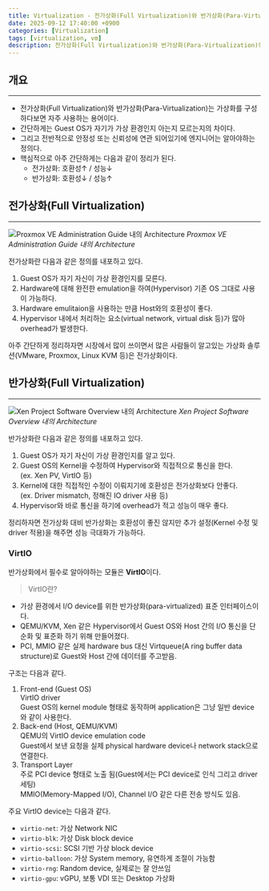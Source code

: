 ```yaml
---
title: Virtualization - 전가상화(Full Virtualization)와 반가상화(Para-Virtualization)의 차이
date: 2025-09-12 17:40:00 +0900
categories: [Virtualization]
tags: [virtualization, vm]
description: 전가상화(Full Virtualization)와 반가상화(Para-Virtualization)의 차이를 설명한다.
---
```


## 개요
---

* 전가상화(Full Virtualization)와 반가상화(Para-Virtualization)는 가상화를 구성하다보면 자주 사용하는 용어이다.
* 간단하게는 Guest OS가 자기가 가상 환경인지 아는지 모르는지의 차이다.
* 그리고 전반적으로 안정성 또는 신뢰성에 연관 되어있기에 엔지니어는 알아야하는 정의다.
* 핵심적으로 아주 간단하게는 다음과 같이 정리가 된다.
  - 전가상화: 호환성↑ / 성능↓
  - 반가상화: 호환성↓ / 성능↑

## 전가상화(Full Virtualization)
---

![Proxmox VE Administration Guide 내의 Architecture](/assets/img/post/virtualization/2025-09-12-virtualization-compare_fullvirtual_and_paravirtual/1.svg)
_Proxmox VE Administration Guide 내의 Architecture_

전가상화란 다음과 같은 정의를 내포하고 있다.

1. Guest OS가 자기 자신이 가상 환경인지를 모른다.
2. Hardware에 대해 완전한 emulation을 하여(Hypervisor) 기존 OS 그대로 사용이 가능하다.
3. Hardware emulitaion을 사용하는 만큼 Host와의 호환성이 좋다.
4. Hypervisor 내에서 처리하는 요소(virtual network, virtual disk 등)가 많아 overhead가 발생한다.

아주 간단하게 정리하자면 시장에서 많이 쓰이면서 많은 사람들이 알고있는 가상화 솔루션(VMware, Proxmox, Linux KVM 등)은 전가상화이다.

## 반가상화(Full Virtualization)
---

![Xen Project Software Overview 내의 Architecture](/assets/img/post/virtualization/2025-09-12-virtualization-compare_fullvirtual_and_paravirtual/2.png)
_Xen Project Software Overview 내의 Architecture_

반가상화란 다음과 같은 정의를 내포하고 있다.

1. Guest OS가 자기 자신이 가상 환경인지를 알고 있다.
2. Guest OS의 Kernel을 수정하여 Hypervisor와 직접적으로 통신을 한다.  
   (ex. Xen PV, VirtIO 등)
3. Kernel에 대한 직접적인 수정이 이뤄지기에 호환성은 전가상화보다 안좋다.  
   (ex. Driver mismatch, 정해진 IO driver 사용 등)
4. Hypervisor와 바로 통신을 하기에 overhead가 적고 성능이 매우 좋다.

정리하자면 전가상화 대비 반가상화는 호환성이 좋진 않지만 추가 설정(Kernel 수정 및 driver 적용)을 해주면 성능 극대화가 가능하다.

### VirtIO

반가상화에서 필수로 알아야하는 모듈은 **VirtIO**이다.  

>VirtIO란?
* 가상 환경에서 I/O device를 위한 반가상화(para-virtualized) 표준 인터페이스이다.
* QEMU/KVM, Xen 같은 Hypervisor에서 Guest OS와 Host 간의 I/O 통신을 단순화 및 표준화 하기 위해 만들어졌다.
* PCI, MMIO 같은 실제 hardware bus 대신 Virtqueue(A ring buffer data structure)로 Guest와 Host 간에 데이터를 주고받음.

구조는 다음과 같다.

1. Front-end (Guest OS)  
   VirtIO driver  
   Guest OS의 kernel module 형태로 동작하며 application은 그냥 일반 device와 같이 사용한다.
2. Back-end (Host, QEMU/KVM)  
   QEMU의 VirtIO device emulation code  
   Guest에서 보낸 요청을 실제 physical hardware device나 network stack으로 연결한다.
3. Transport Layer  
   주로 PCI device 형태로 노출 됨(Guest에서는 PCI device로 인식 그리고 driver 세팅)  
   MMIO(Memory-Mapped I/O), Channel I/O 같은 다른 전송 방식도 있음.

주요 VirtIO device는 다음과 같다.
- `virtio-net`: 가상 Network NIC
- `virtio-blk`: 가상 Disk block device
- `virtio-scsi`: SCSI 기반 가상 block device
- `virtio-balloon`: 가상 System memory, 유연하게 조절이 가능함
- `virtio-rng`: Random device, 실제로는 잘 안쓰임
- `virtio-gpu`: vGPU, 보통 VDI 또는 Desktop 가상화